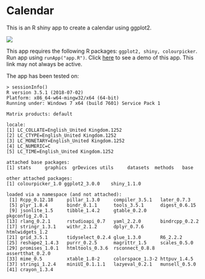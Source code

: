 # Calendar

This is an R shiny app to create a calendar using ggplot2. 

![](preview.png)

This app requires the following R packages: `ggplot2, shiny, colourpicker`. Run app using `runApp("app.R")`. Click [here](https://roymf.shinyapps.io/calendar_planner/) to see a demo of this app. This link may not always be active.

The app has been tested on:

```
> sessionInfo()
R version 3.5.1 (2018-07-02)
Platform: x86_64-w64-mingw32/x64 (64-bit)
Running under: Windows 7 x64 (build 7601) Service Pack 1

Matrix products: default

locale:
[1] LC_COLLATE=English_United Kingdom.1252 
[2] LC_CTYPE=English_United Kingdom.1252   
[3] LC_MONETARY=English_United Kingdom.1252
[4] LC_NUMERIC=C                           
[5] LC_TIME=English_United Kingdom.1252    

attached base packages:
[1] stats     graphics  grDevices utils     datasets  methods   base     

other attached packages:
[1] colourpicker_1.0 ggplot2_3.0.0    shiny_1.1.0     

loaded via a namespace (and not attached):
 [1] Rcpp_0.12.18     pillar_1.3.0     compiler_3.5.1   later_0.7.3     
 [5] plyr_1.8.4       bindr_0.1.1      tools_3.5.1      digest_0.6.15   
 [9] jsonlite_1.5     tibble_1.4.2     gtable_0.2.0     pkgconfig_2.0.1 
[13] rlang_0.2.1      rstudioapi_0.7   yaml_2.2.0       bindrcpp_0.2.2  
[17] stringr_1.3.1    withr_2.1.2      dplyr_0.7.6      htmlwidgets_1.2 
[21] grid_3.5.1       tidyselect_0.2.4 glue_1.3.0       R6_2.2.2        
[25] reshape2_1.4.3   purrr_0.2.5      magrittr_1.5     scales_0.5.0    
[29] promises_1.0.1   htmltools_0.3.6  rsconnect_0.8.8  assertthat_0.2.0
[33] mime_0.5         xtable_1.8-2     colorspace_1.3-2 httpuv_1.4.5    
[37] stringi_1.2.4    miniUI_0.1.1.1   lazyeval_0.2.1   munsell_0.5.0   
[41] crayon_1.3.4  
```
